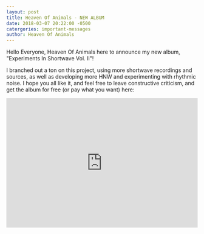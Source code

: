 ```yaml
---
layout: post
title: Heaven Of Animals - NEW ALBUM
date: 2018-03-07 20:22:00 -0500
catergories: important-messages
author: Heaven Of Animals
---
```


Hello Everyone, Heaven Of Animals here to announce my new album, "Experiments In Shortwave Vol. II"!

I branched out a ton on this project, using more shortwave recordings and sources, as well as developing more HNW and experimenting with rhythmic noise.
I hope you all like it, and feel free to leave constructive criticism, and get the album for free (or pay what you want) here:

<iframe style="border: 0; width: 100%; height: 340px;" src="https://bandcamp.com/EmbeddedPlayer/album=2625625668/size=large/bgcol=333333/linkcol=e32c14/artwork=small/transparent=true/" seamless><a href="http://deadlegincidentrecords.bandcamp.com/album/experiments-in-shortwave-vol-2">Experiments In Shortwave Vol. 2 by Heaven Of Animals</a></iframe>
